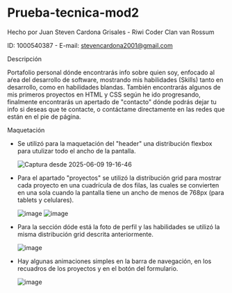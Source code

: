 # Prueba-tecnica-mod2

Hecho por Juan Steven Cardona Grisales - Riwi Coder Clan van Rossum

ID: 1000540387 - E-mail: stevencardona2001@gmail.com

Descripción

Portafolio personal dónde encontrarás info sobre quien soy, enfocado al aŕea del desarrollo de software, mostrando mis habilidades (Skills) tanto en desarrollo, como en habilidades blandas. También encontrarás algunos de mis primeros proyectos en HTML y CSS según he ido progresando, finalmente encontrarás un apertado de "contacto" dónde podrás dejar tu info si deseas que te contacte, o contáctame directamente en las redes que están en el pie de página.

Maquetación

- Se utilizó para la maquetación del "header" una distribución flexbox para utulizar todo el ancho de la pantalla.

  ![Captura desde 2025-06-09 19-16-46](https://github.com/user-attachments/assets/7e06bb17-512b-47e0-9f40-03c92b3097a0)

- Para el apartado "proyectos" se utilizó la distribución grid para mostrar cada proyecto en una cuadrícula de dos filas, las cuales se convierten en una sola cuando la pantalla tiene un ancho de menos de 768px (para tablets y celulares).

  ![image](https://github.com/user-attachments/assets/06750f2b-076d-441c-81e5-1aec15d7b1b0)
  ![image](https://github.com/user-attachments/assets/6311bfc6-5ee4-4671-980f-ab3b16cf7314)

- Para la sección dóde está la foto de perfil y las habilidades se utilizó la misma distribución grid descrita anteriormente.

  ![image](https://github.com/user-attachments/assets/862362c4-e488-420e-8670-54bb019fb84b)

- Hay algunas animaciones simples en la barra de navegación, en los recuadros de los proyectos y en el botón del formulario.

  ![image](https://github.com/user-attachments/assets/ac35c7aa-8823-47a4-afcf-b90ef894f3a4)


